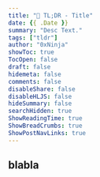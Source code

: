 ```yaml
---
title: "🚀 TL;DR - Title"
date: {{ .Date }}
summary: "Desc Text."
tags: ["tldr"]
author: "0xNinja"
showToc: true
TocOpen: false
draft: false
hidemeta: false
comments: false
disableShare: false
disableHLJS: false
hideSummary: false
searchHidden: true
ShowReadingTime: true
ShowBreadCrumbs: true
ShowPostNavLinks: true
---
```


## blabla
